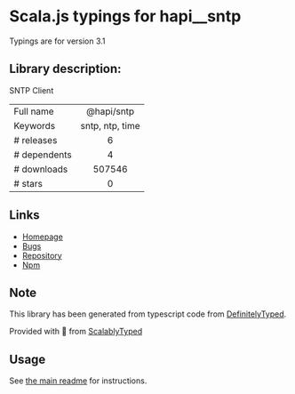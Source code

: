 
# Scala.js typings for hapi__sntp

Typings are for version 3.1

## Library description:
SNTP Client

|                    |                 |
| ------------------ | :-------------: |
| Full name          | @hapi/sntp |
| Keywords           | sntp, ntp, time |
| # releases         | 6 |
| # dependents       | 4 |
| # downloads        | 507546 |
| # stars            | 0 |

## Links
- [Homepage](https://github.com/hapijs/sntp#readme)
- [Bugs](https://github.com/hapijs/sntp/issues)
- [Repository](https://github.com/hapijs/sntp)
- [Npm](https://www.npmjs.com/package/%40hapi%2Fsntp)
    


## Note
This library has been generated from typescript code from [DefinitelyTyped](https://definitelytyped.org).

Provided with :purple_heart: from [ScalablyTyped](https://github.com/oyvindberg/ScalablyTyped)

## Usage
See [the main readme](../../readme.md) for instructions.


